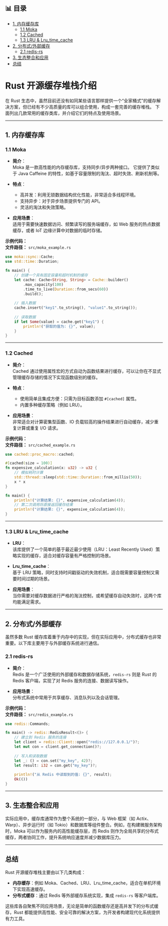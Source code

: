 ﻿

## 📊 目录

- [1. 内存缓存库](#1-内存缓存库)
  - [1.1 Moka](#11-moka)
  - [1.2 Cached](#12-cached)
  - [1.3 LRU & Lru_time_cache](#13-lru-lru_time_cache)
- [2. 分布式/外部缓存](#2-分布式外部缓存)
  - [2.1 redis-rs](#21-redis-rs)
- [3. 生态整合和应用](#3-生态整合和应用)
- [总结](#总结)


# Rust 开源缓存堆栈介绍

在 Rust 生态中，虽然目前还没有如同某些语言那样提供一个“全家桶式”的缓存解决方案，但已经有不少高质量的库可以组合使用，构成一套完善的缓存堆栈。
下面列出几款常用的缓存类库，并介绍它们的特点及使用场景。

---

## 1. 内存缓存库

### 1.1 Moka

- **简介**：  
  Moka 是一款高性能的内存缓存库，支持同步/异步两种接口。
  它提供了类似于 Java Caffeine 的特性，如基于容量限制的淘汰、超时失效、刷新机制等。
  
- **特点**：  
  - 高并发：利用无锁数据结构优化性能，非常适合多线程环境。  
  - 支持异步：对于异步场景提供专门的 API。  
  - 灵活的淘汰和失效策略。

- **应用场景**：  
  适用于需要快速数据访问、频繁读写的服务端缓存，如 Web 服务的热点数据缓存，或者 IoT 边缘计算中对数据的临时存储。

**示例代码：**  
**文件路径：** `src/moka_example.rs`  

```rust:moka_example.rs
use moka::sync::Cache;
use std::time::Duration;

fn main() {
    // 创建一个具有固定容量和超时机制的缓存
    let cache: Cache<String, String> = Cache::builder()
        .max_capacity(100)
        .time_to_live(Duration::from_secs(60))
        .build();
    
    // 插入数据
    cache.insert("key1".to_string(), "value1".to_string());
    
    // 读取数据
    if let Some(value) = cache.get("key1") {
        println!("获取的值为: {}", value);
    }
}
```

---

### 1.2 Cached

- **简介**：  
  Cached 通过使用属性宏的方式自动为函数结果进行缓存，可以让你在不显式管理缓存存储的情况下实现函数级别的缓存。
  
- **特点**：  
  - 使用简单且集成方便：只需为目标函数添加 `#[cached]` 属性。  
  - 内置多种缓存策略（例如 LRU）。  

- **应用场景**：  
  非常适合对计算密集型函数、IO 负载较高的操作结果进行自动缓存，减少重复计算或重复 I/O 请求。

**示例代码：**  
**文件路径：** `src/cached_example.rs`  

```rust:cached_example.rs
use cached::proc_macro::cached;

#[cached(size = 100)]
fn expensive_calculation(x: u32) -> u32 {
    // 模拟耗时计算
    std::thread::sleep(std::time::Duration::from_millis(50));
    x * x
}

fn main() {
    println!("计算结果: {}", expensive_calculation(4));
    // 第二次调用将直接返回缓存结果
    println!("计算结果: {}", expensive_calculation(4));
}
```

---

### 1.3 LRU & Lru_time_cache

- **LRU**：  
  该库提供了一个简单的基于最近最少使用（LRU：Least Recently Used）策略实现的缓存，适合对缓存容量有严格控制的场景。

- **Lru_time_cache**：  
  基于 LRU 策略，同时支持时间戳驱动的失效机制，适合既需要容量控制又需要时间过期的场景。

- **应用场景**：  
  当你需要对缓存数据进行严格的淘汰控制，或希望缓存自动失效时，这两个库均能满足需求。

---

## 2. 分布式/外部缓存

虽然多数 Rust 缓存库着重于内存中的实现，但在实际应用中，分布式缓存也非常重要。以下库主要用于与外部缓存系统进行通信。

### 2.1 redis-rs

- **简介**：  
  Redis 是一个广泛使用的外部缓存和数据存储系统，`redis-rs` 则是 Rust 的 Redis 客户端，实现了对 Redis 服务的连接、数据读写操作。
  
- **应用场景**：  
  分布式系统中常用于共享缓存、消息队列以及会话管理。

**示例代码：**  
**文件路径：** `src/redis_example.rs`

```rust:redis_example.rs
use redis::Commands;

fn main() -> redis::RedisResult<()> {
    // 建立到 Redis 服务的连接
    let client = redis::Client::open("redis://127.0.0.1/")?;
    let mut con = client.get_connection()?;
    
    // 写入和读取数据
    let _: () = con.set("my_key", 42)?;
    let result: i32 = con.get("my_key")?;
    
    println!("从 Redis 中读取到的值: {}", result);
    Ok(())
}
```

---

## 3. 生态整合和应用

实际应用中，缓存库通常作为整个系统的一部分，与 Web 框架（如 Actix、Warp）、异步运行时（如 Tokio）和数据库等组件整合。例如，在构建微服务架构时，Moka 可以作为服务内的高性能缓存层，而 Redis 则作为全局共享的分布式缓存，两者协同工作，提升系统响应速度并减少数据库压力。

---

## 总结

Rust 开源缓存堆栈主要由以下几类构成：

- **内存缓存**：例如 Moka、Cached、LRU、Lru_time_cache，适合在单机环境下实现高速缓存。
- **分布式缓存**：通过 Redis 等外部缓存系统实现，集成 `redis-rs` 等客户端库。

这些库各自聚焦不同应用场景，无论是简单的函数缓存还是高并发下的分布式缓存，Rust 都能提供高性能、安全可靠的解决方案，为开发者构建现代化系统提供有力工具。
